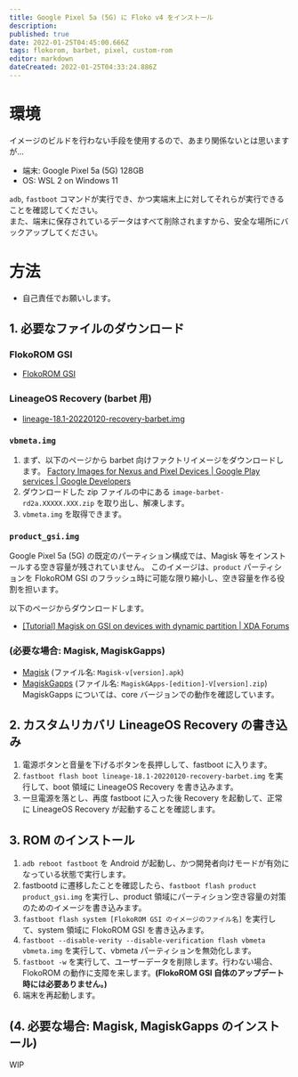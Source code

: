 ```yaml
---
title: Google Pixel 5a (5G) に Floko v4 をインストール
description: 
published: true
date: 2022-01-25T04:45:00.666Z
tags: flokorom, barbet, pixel, custom-rom
editor: markdown
dateCreated: 2022-01-25T04:33:24.886Z
---
```


# 環境
イメージのビルドを行わない手段を使用するので、あまり関係ないとは思いますが...
* 端末: Google Pixel 5a (5G) 128GB
* OS: WSL 2 on Windows 11

`adb`, `fastboot` コマンドが実行でき、かつ実端末上に対してそれらが実行できることを確認してください。\
また、端末に保存されているデータはすべて削除されますから、安全な場所にバックアップしてください。

# 方法
* 自己責任でお願いします。
## 1. 必要なファイルのダウンロード
### FlokoROM GSI
* [FlokoROM GSI](https://treble.andro.plus/)
### LineageOS Recovery (barbet 用)
* [lineage-18.1-20220120-recovery-barbet.img](https://mirrorbits.lineageos.org/recovery/barbet/20220120/lineage-18.1-20220120-recovery-barbet.img)
### `vbmeta.img`
1. まず、以下のページから barbet 向けファクトリイメージをダウンロードします。
[Factory Images for Nexus and Pixel Devices  |  Google Play services  |  Google Developers](https://developers.google.com/android/images)
1. ダウンロードした zip ファイルの中にある `image-barbet-rd2a.XXXXX.XXX.zip` を取り出し、解凍します。
1. `vbmeta.img` を取得できます。
### `product_gsi.img`
Google Pixel 5a (5G) の既定のパーティション構成では、Magisk 等をインストールする空き容量が残されていません。
このイメージは、`product` パーティションを FlokoROM GSI のフラッシュ時に可能な限り縮小し、空き容量を作る役割を担います。

以下のページからダウンロードします。
* [[Tutorial] Magisk on GSI on devices with dynamic partition | XDA Forums](https://forum.xda-developers.com/t/tutorial-magisk-on-gsi-on-devices-with-dynamic-partition.4311045/)
### (必要な場合: Magisk, MagiskGapps)
* [Magisk](https://github.com/topjohnwu/Magisk/releases) (ファイル名: `Magisk-v[version].apk`)
* [MagiskGapps](https://mg.pixel-fy.com/download.html) (ファイル名: `MagiskGApps-[edition]-V[version].zip`)
MagiskGapps については、core バージョンでの動作を確認しています。

## 2. カスタムリカバリ LineageOS Recovery の書き込み
1. 電源ボタンと音量を下げるボタンを長押しして、fastboot に入ります。
2. `fastboot flash boot lineage-18.1-20220120-recovery-barbet.img` を実行して、boot 領域に LineageOS Recovery を書き込みます。
3. 一旦電源を落とし、再度 fastboot に入った後 Recovery を起動して、正常に LineageOS Recovery が起動することを確認します。

## 3. ROM のインストール
1. `adb reboot fastboot` を Android が起動し、かつ開発者向けモードが有効になっている状態で実行します。
2. fastbootd に遷移したことを確認したら、`fastboot flash product product_gsi.img` を実行し、product 領域にパーティション空き容量の対策のためのイメージを書き込みます。
3. `fastboot flash system [FlokoROM GSI のイメージのファイル名]` を実行して、system 領域に FlokoROM GSI を書き込みます。
4. `fastboot --disable-verity --disable-verification flash vbmeta vbmeta.img` を実行して、vbmeta パーティションを無効化します。
5. `fastboot -w` を実行して、ユーザーデータを削除します。行わない場合、FlokoROM の動作に支障を来します。**(FlokoROM GSI 自体のアップデート時には必要ありません。)**
6. 端末を再起動します。

## (4. 必要な場合: Magisk, MagiskGapps のインストール)
WIP